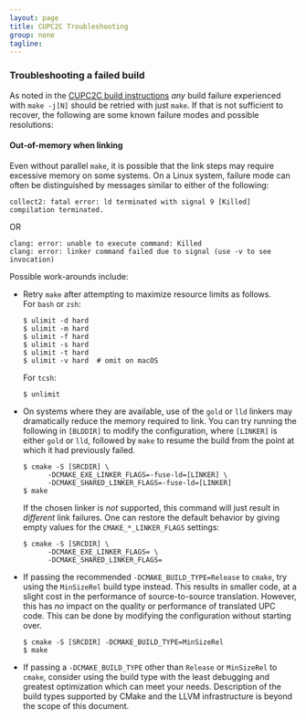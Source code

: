 ```yaml
---
layout: page
title: CUPC2C Troubleshooting
group: none
tagline: 
---
```


### Troubleshooting a failed build

As noted in the [CUPC2C build instructions](./#build-instructions)
_any_ build failure experienced with `make -j[N]` should be retried with just
`make`.  If that is not sufficient to recover, the following are some known
failure modes and possible resolutions:

#### Out-of-memory when linking

Even without parallel `make`, it is possible that the link steps may require
excessive memory on some systems.  On a Linux system, failure mode can often be
distinguished by messages similar to either of the following:

```
collect2: fatal error: ld terminated with signal 9 [Killed]
compilation terminated.
```
OR
```
clang: error: unable to execute command: Killed
clang: error: linker command failed due to signal (use -v to see invocation)
```

Possible work-arounds include:

+ Retry `make` after attempting to maximize resource limits as follows.  
  For `bash` or `zsh`:
  ```
  $ ulimit -d hard
  $ ulimit -m hard
  $ ulimit -f hard
  $ ulimit -s hard
  $ ulimit -t hard
  $ ulimit -v hard  # omit on macOS
  ```
  For `tcsh`:
  ```
  $ unlimit
  ```
+ On systems where they are available, use of the `gold` or `lld` linkers may
  dramatically reduce the memory required to link.  You can try running the
  following in `[BLDDIR]` to modify the configuration, where `[LINKER]` is
  either `gold` or `lld`, followed by `make` to resume the build from the point
  at which it had previously failed.
  ```
  $ cmake -S [SRCDIR] \
        -DCMAKE_EXE_LINKER_FLAGS=-fuse-ld=[LINKER] \
        -DCMAKE_SHARED_LINKER_FLAGS=-fuse-ld=[LINKER]
  $ make
  ```
  If the chosen linker is _not_ supported, this command will just result in
  _different_ link failures.  One can restore the default behavior by giving
  empty values for the `CMAKE_*_LINKER_FLAGS` settings:
  ```
  $ cmake -S [SRCDIR] \
        -DCMAKE_EXE_LINKER_FLAGS= \
        -DCMAKE_SHARED_LINKER_FLAGS=
  ```
+ If passing the recommended `-DCMAKE_BUILD_TYPE=Release` to `cmake`, try using
  the `MinSizeRel` build type instead.  This results in smaller code, at a
  slight cost in the performance of source-to-source translation.  However, this
  has *no* impact on the quality or performance of translated UPC code.  This
  can be done by modifying the configuration without starting over.
  ```
  $ cmake -S [SRCDIR] -DCMAKE_BUILD_TYPE=MinSizeRel
  $ make
  ```
+ If passing a `-DCMAKE_BUILD_TYPE` other than `Release` or `MinSizeRel` to
  `cmake`, consider using the build type with the least debugging and greatest
  optimization which can meet your needs.  Description of the build types
  supported by CMake and the LLVM infrastructure is beyond the scope of this
  document.
